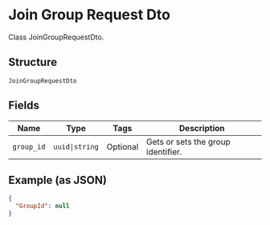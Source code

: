 
# Join Group Request Dto

Class JoinGroupRequestDto.

## Structure

`JoinGroupRequestDto`

## Fields

| Name | Type | Tags | Description |
|  --- | --- | --- | --- |
| `group_id` | `uuid\|string` | Optional | Gets or sets the group identifier. |

## Example (as JSON)

```json
{
  "GroupId": null
}
```

